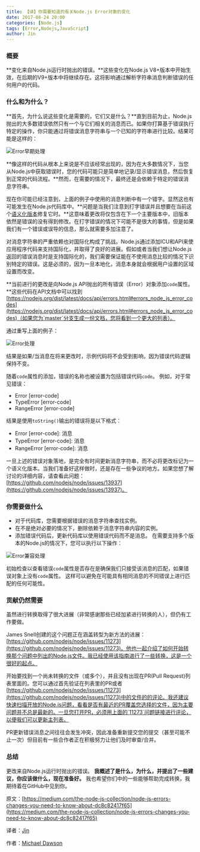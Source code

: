 ```yaml
---
title: 【译】你需要知道的有关Node.js Error对象的变化
date: 2017-08-24 20:00
categories: [Node.js]
tags: [Error,Nodejs,JavaScript]
author: Jin
---
```


### 概要
**变化来自Node.js运行时抛出的错误。**这些变化在Node.js V8+版本中开始生效，在后期的V9+版本中将继续存在。这将影响通过解析字符串消息判断错误的任何用户的代码。

### 什么和为什么？
**首先，为什么说这些变化是需要的，它们又是什么？**直到目前为止，Node.js抛出的大多数错误依然只有一个与它们相关的消息而已。如果你打算基于错误执行特定的操作，你只能通过将错误消息字符串与一个已知的字符串进行比较。结果可能是这样的：

![Error早期处理](/images/2017-08-24-node-js-errors-changes-you-need-to-know-about/1.png)

<!-- more -->

**像这样的代码从根本上来说是不应该经常出现的，因为在大多数情况下，当您从Node.js中获取错误时，您的代码可能只是简单地记录/显示错误消息，然后恢复到正常的代码流程。**然而，在需要的情况下，最终还是会依赖于特定的错误消息字符串。

现在你可能已经注意到，上面的例子中使用的消息判断中有一个错字。显然这也有可能发生在Node.js代码库中。**问题是当我们注意到打字错误并且想要在当前这个[语义化版本](http://semver.org/)修复它时。**这意味着更改将仅包含在下一个主要版本中，旧版本依然是错误的没有得到修改。在打字错误的情况下可能不是很大的事情，但是如果我们有一个错误或误导的信息，那么就需要多加注意了。

对消息字符串的严重依赖也对国际化构成了挑战。Node.js通过添加ICU和API来使应用程序代码来支持国际化，并取得了良好的进展。假如或者当我们想让Node.js返回的错误消息时是支持国际化的，我们需要保证能在不使用消息比较的情况下识别特定的错误。这是必须的，因为一旦本地化，消息本身就会根据用户设置的区域设置而改变。

**当前进行的更改是向Node.js API抛出的所有错误（Error）对象添加`code`属性。**这些代码在API文档中可以找到[https://nodejs.org/dist/latest/docs/api/errors.html#errors_node_js_error_codes](https://nodejs.org/dist/latest/docs/api/errors.html#errors_node_js_error_codes)（如果您为`master`分支生成一份文档，您将看到一个更大的列表）。

通过重写上面的例子：

![Error处理](/images/2017-08-24-node-js-errors-changes-you-need-to-know-about/2.png)

结果是如果/当消息在将来更改时，示例代码将不会受到影响，因为错误代码逻辑保持不变。

随着`code`属性的添加，错误的名称也被设置为包括错误代码`code`。 例如，对于常见错误：

* Error [error-code]
* TypeError [error-code]
* RangeError [error-code]

结果是使用`toString()`输出的错误将是以下格式：

* Error [error-code]: 消息
* TypeError [error-code]: 消息
* RangeError [error-code]: 消息

一旦上述的错误对象落地，是完全有时间更新消息字符串，而不必将更改标记为一个语义化版本。当我们准备好这样做时，还是存在一些争议的地方。如果您想了解讨论的详细内容，请查看此问题：[https://github.com/nodejs/node/issues/13937](https://github.com/nodejs/node/issues/13937)。

### 你需要做什么

* 对于代码库，您需要根据错误的消息字符串查找实例。
* 在不是绝对必要的情况下，删除依赖于消息字符串内容的实例。
* 添加错误代码后，更新代码库以使用错误代码而不是消息。 在需要支持多个版本的Node.js的情况下，您可以执行以下操作：

![Error兼容处理](/images/2017-08-24-node-js-errors-changes-you-need-to-know-about/3.png)

初始检查以查看错误`code`属性是否存在是确保我们只接受该消息的匹配，如果错误对象上没有`code`属性。 这样可以避免在可能具有相同消息的不同错误上进行匹配的任何可能性。

### 贡献仍然需要
虽然进行转换取得了很大进展（非常感谢那些已经加紧进行转换的人），但仍有工作要做。

James Snell创建的这个问题正在涵盖转型为新方法的进展：[https://github.com/nodejs/node/issues/11273](https://github.com/nodejs/node/issues/11273)。他也一起介绍了如何开始转换那个问题中列出的Node.js文件。我已经使用该指南进行了一些转换，这是一个很好的起点。

开始要找到一个尚未转换的文件（或多个），并且没有出现在PR(Pull Request)列表里面的。您可以通过首先验证在列表里的PR或者[https://github.com/nodejs/node/issues/11273](https://github.com/nodejs/node/issues/11273)中的文件的的评论。我还建议快速扫描开放的Node.js问题，看看是否有最近的PR覆盖您选择的文件，因为主要问题并不总是最新的。一旦您打开PR，必须用上面的`11273`问题链接进行评论，以便我们可以更新主列表。

PR更新错误消息之间往往会发生冲突，因此准备重新提交您的提交（甚至可能不止一次）但目前有一些合作者正在积极努力让他们及时审查/合并。

### 总结
更改来自Node.js运行时抛出的错误。 **我概述了是什么，为什么，并提出了一些建议，你应该做什么，现在准备好。** 我也希望你们中的一些能够帮助完成转换，我期待着在GitHub中见到你。

原文：[https://medium.com/the-node-js-collection/node-js-errors-changes-you-need-to-know-about-dc8c82417f65](https://medium.com/the-node-js-collection/node-js-errors-changes-you-need-to-know-about-dc8c82417f65)

译者：[Jin](https://github.com/Yi-love)

作者：[Michael Dawson](https://twitter.com/mhdawson1)